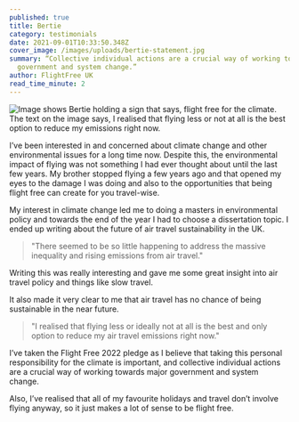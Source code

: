 ```yaml
---
published: true
title: Bertie
category: testimonials
date: 2021-09-01T10:33:50.348Z
cover_image: /images/uploads/bertie-statement.jpg
summary: “Collective individual actions are a crucial way of working towards
  government and system change.”
author: FlightFree UK
read_time_minute: 2
---
```

![Image shows Bertie holding a sign that says, flight free for the climate. The text on the image says, I realised that flying less or not at all is the best option to reduce my emissions right now.](/images/uploads/bertie-statement.jpg)

I’ve been interested in and concerned about climate change and other environmental issues for a long time now. Despite this, the environmental impact of flying was not something I had ever thought about until the last few years. My brother stopped flying a few years ago and that opened my eyes to the damage I was doing and also to the opportunities that being flight free can create for you travel-wise.

My interest in climate change led me to doing a masters in environmental policy and towards the end of the year I had to choose a dissertation topic. I ended up writing about the future of air travel sustainability in the UK. 

> "There seemed to be so little happening to address the massive inequality and rising emissions from air travel."

Writing this was really interesting and gave me some great insight into air travel policy and things like slow travel. 

It also made it very clear to me that air travel has no chance of being sustainable in the near future. 

> "I realised that flying less or ideally not at all is the best and only option to reduce my air travel emissions right now."

I’ve taken the Flight Free 2022 pledge as I believe that taking this personal responsibility for the climate is important, and collective individual actions are a crucial way of working towards major government and system change.

Also, I’ve realised that all of my favourite holidays and travel don’t involve flying anyway, so it just makes a lot of sense to be flight free.